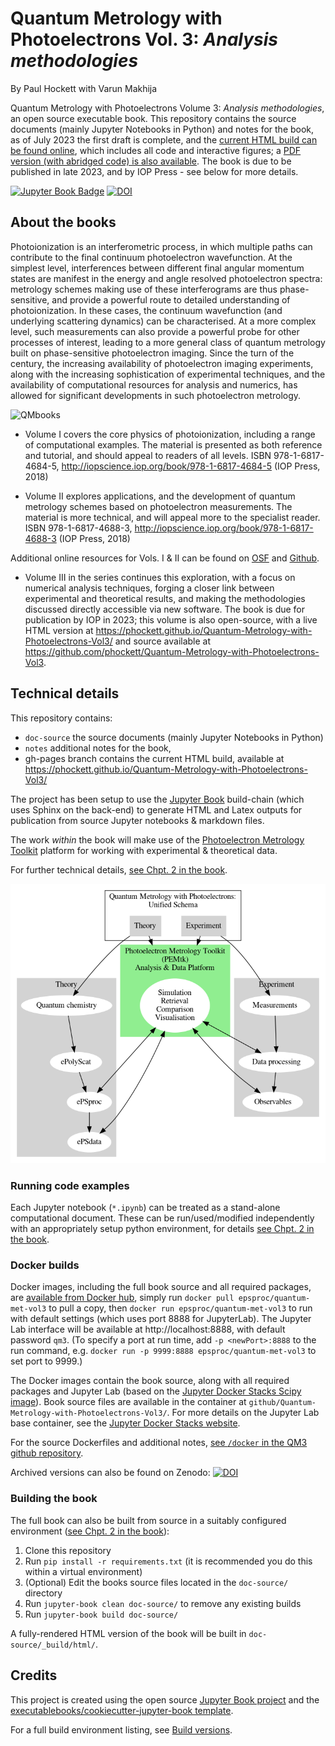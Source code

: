 # Quantum Metrology with Photoelectrons Vol. 3: *Analysis methodologies*

By Paul Hockett with Varun Makhija

Quantum Metrology with Photoelectrons Volume 3: *Analysis
methodologies*, an open source executable book. This repository contains the source documents (mainly Jupyter Notebooks in Python) and notes for the book, as of July 2023 the first draft is complete, and the [current HTML build can be found online](https://phockett.github.io/Quantum-Metrology-with-Photoelectrons-Vol3/), which includes all code and interactive figures; a [PDF version (with abridged code) is also available](https://phockett.github.io/Quantum-Metrology-with-Photoelectrons-Vol3/pdf/QM3.pdf). The book is due to be published in late 2023, and by IOP Press - see below for more details.

[![Jupyter Book Badge](https://jupyterbook.org/badge.svg)](https://phockett.github.io/Quantum-Metrology-with-Photoelectrons-Vol3/)
[![DOI](https://zenodo.org/badge/449878450.svg)](https://zenodo.org/badge/latestdoi/449878450)


## About the books

Photoionization is an interferometric process, in which multiple paths can contribute to the final continuum photoelectron wavefunction. At the simplest level, interferences between different final angular momentum states are manifest in the energy and angle resolved photoelectron spectra: metrology schemes making use of these interferograms are thus phase-sensitive, and provide a powerful route to detailed understanding of photoionization. In these cases, the continuum wavefunction (and underlying scattering dynamics) can be characterised. At a more complex level, such measurements can also provide a powerful probe for other processes of interest, leading to a more general class of quantum metrology built on phase-sensitive photoelectron imaging.  Since the turn of the century, the increasing availability of photoelectron imaging experiments, along with the increasing sophistication of experimental techniques, and the availability of computational resources for analysis and numerics, has allowed for significant developments in such photoelectron metrology.

![QMbooks](https://github.com/phockett/Quantum-Metrology-with-Photoelectrons-Vol3/blob/postSubmissionUpdates/notes/cover_art/mock_covers_3vol_230823.png?raw=true)

- Volume I covers the core physics of photoionization, including a range of computational examples. The material is presented as both reference and tutorial, and should appeal to readers of all levels. ISBN 978-1-6817-4684-5, http://iopscience.iop.org/book/978-1-6817-4684-5 (IOP Press, 2018)

- Volume II explores applications, and the development of quantum metrology schemes based on photoelectron measurements. The material is more technical, and will appeal more to the specialist reader. ISBN 978-1-6817-4688-3, http://iopscience.iop.org/book/978-1-6817-4688-3 (IOP Press, 2018)

Additional online resources for Vols. I & II can be found on [OSF](https://osf.io/q2v3g/wiki/home/) and [Github](https://github.com/phockett/Quantum-Metrology-with-Photoelectrons).

- Volume III in the series continues this exploration, with a focus on numerical analysis techniques, forging a closer link between experimental and theoretical results, and making the methodologies discussed directly accessible via new software. The book is due for publication by IOP in 2023; this volume is also open-source, with a live HTML version at https://phockett.github.io/Quantum-Metrology-with-Photoelectrons-Vol3/ and source available at https://github.com/phockett/Quantum-Metrology-with-Photoelectrons-Vol3.


## Technical details

This repository contains:

- `doc-source` the source documents (mainly Jupyter Notebooks in Python)
- `notes` additional notes for the book, 
- gh-pages branch contains the current HTML build, available at https://phockett.github.io/Quantum-Metrology-with-Photoelectrons-Vol3/

The project has been setup to use the [Jupyter Book](https://jupyterbook.org/) build-chain (which uses Sphinx on the back-end) to generate HTML and Latex outputs for publication from source Jupyter notebooks & markdown files. 

The work *within* the book will make use of the [Photoelectron Metrology Toolkit](https://pemtk.readthedocs.io/en/latest/about.html) platform for working with experimental & theoretical data.

For further technical details, [see Chpt. 2 in the book](https://phockett.github.io/Quantum-Metrology-with-Photoelectrons-Vol3/part1/platform_intro_070723.html).

![Photoelectron metrology platform diagram](https://raw.githubusercontent.com/phockett/PEMtk/4eec9217203bfd1aee13bd8b64952dc1ac5fef89/docs/doc-source/figs/QM_unified_schema_wrapped_280820.gv.png)


### Running code examples

Each Jupyter notebook (`*.ipynb`) can be treated as a stand-alone computational document. These can be run/used/modified independently with an appropriately setup python environment, for details [see Chpt. 2 in the book](https://phockett.github.io/Quantum-Metrology-with-Photoelectrons-Vol3/part1/platform_intro_070723.html#installation-and-environment-set-up).

### Docker builds

Docker images, including the full book source and all required packages, are [available from Docker hub](https://hub.docker.com/r/epsproc/quantum-met-vol3), simply run `docker pull epsproc/quantum-met-vol3` to pull a copy, then `docker run epsproc/quantum-met-vol3` to run with default settings (which uses port 8888 for JupyterLab). The Jupyter Lab interface will be available at http://localhost:8888, with default password `qm3`. (To specify a port at run time, add `-p <newPort>:8888` to the run command, e.g. `docker run -p 9999:8888 epsproc/quantum-met-vol3` to set port to 9999.)

The Docker images contain the book source, along with all required packages and Jupyter Lab (based on the [Jupyter Docker Stacks Scipy image](https://jupyter-docker-stacks.readthedocs.io/en/latest/index.html)). Book source files are available in the container at `github/Quantum-Metrology-with-Photoelectrons-Vol3/`. For more details on the Jupyter Lab base container, see the [Jupyter Docker Stacks website](https://jupyter-docker-stacks.readthedocs.io/en/latest/index.html).

For the source Dockerfiles and additional notes, [see `/docker` in the QM3 github repository](https://github.com/phockett/Quantum-Metrology-with-Photoelectrons-Vol3/tree/main/docker).

Archived versions can also be found on Zenodo: [![DOI](https://zenodo.org/badge/DOI/10.5281/zenodo.8286020.svg)](https://doi.org/10.5281/zenodo.8286020)

### Building the book

The full book can also be built from source in a suitably configured environment ([see Chpt. 2 in the book](https://phockett.github.io/Quantum-Metrology-with-Photoelectrons-Vol3/part1/platform_intro_070723.html#installation-and-environment-set-up)):

1. Clone this repository
2. Run `pip install -r requirements.txt` (it is recommended you do this within a virtual environment)
3. (Optional) Edit the books source files located in the `doc-source/` directory
4. Run `jupyter-book clean doc-source/` to remove any existing builds
5. Run `jupyter-book build doc-source/`

A fully-rendered HTML version of the book will be built in `doc-source/_build/html/`.


## Credits

This project is created using the open source [Jupyter Book project](https://jupyterbook.org/) and the [executablebooks/cookiecutter-jupyter-book template](https://github.com/executablebooks/cookiecutter-jupyter-book).

For a full build environment listing, see [Build versions](https://phockett.github.io/Quantum-Metrology-with-Photoelectrons-Vol3/tests/build_versions_checks.html).
